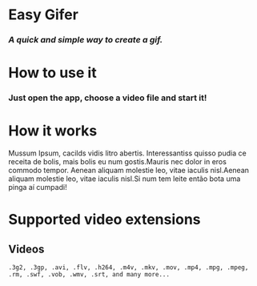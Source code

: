 # Easy Gifer
### *A quick and simple way to create a gif.*


# How to use it
### Just open the app, choose a video file and start it!




# How it works
Mussum Ipsum, cacilds vidis litro abertis. Interessantiss quisso pudia ce receita de bolis, mais bolis eu num gostis.Mauris nec dolor in eros commodo tempor. Aenean aliquam molestie leo, vitae iaculis nisl.Aenean aliquam molestie leo, vitae iaculis nisl.Si num tem leite então bota uma pinga aí cumpadi!

# Supported video extensions

## Videos
    .3g2, .3gp, .avi, .flv, .h264, .m4v, .mkv, .mov, .mp4, .mpg, .mpeg, .rm, .swf, .vob, .wmv, .srt, and many more...
